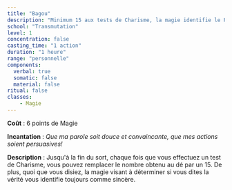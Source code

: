 ```yaml
---
title: "Bagou"
description: "Minimum 15 aux tests de Charisme, la magie identifie le PJ comme sincère."
school: "Transmutation"
level: 1
concentration: false
casting_time: "1 action"
duration: "1 heure"
range: "personnelle"
components:
  verbal: true
  somatic: false
  material: false
ritual: false
classes:
    - Magie
---
```

**Coût** : 6 points de Magie  

**Incantation** : *Que ma parole soit douce et convaincante, que mes actions soient persuasives!*     

**Description** : Jusqu'à la fin du sort, chaque fois que vous effectuez un test de Charisme, vous pouvez remplacer le nombre obtenu au dé par un 15. De plus, quoi que vous disiez, la magie visant à déterminer si vous dites la vérité vous identifie toujours comme sincère.
